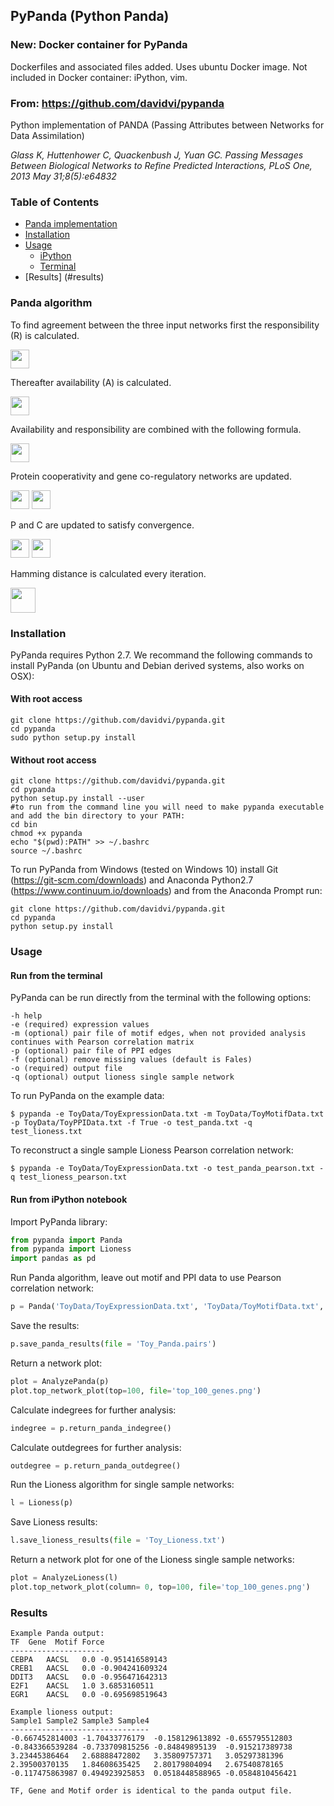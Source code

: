 ## PyPanda (Python Panda)

### New: Docker container for PyPanda

Dockerfiles and associated files added. Uses ubuntu Docker image.
Not included in Docker container: iPython, vim. 

### From: https://github.com/davidvi/pypanda

Python implementation of PANDA (Passing Attributes between Networks for Data Assimilation)  

_Glass K, Huttenhower C, Quackenbush J, Yuan GC. Passing Messages Between Biological Networks to Refine Predicted Interactions, PLoS One, 2013 May 31;8(5):e64832_

### Table of Contents
* [Panda implementation](#panda-algorithm)  
* [Installation](#installation)  
* [Usage](#usage)  
  * [iPython](#run-from-ipython-notebook)  
  * [Terminal](#run-from-the-terminal)  
* [Results] (#results)

### Panda algorithm
To find agreement between the three input networks first the responsibility (R) is calculated.  

<img src="https://github.com/davidvi/pypanda/raw/develop/img/responsibility.png" height="30">  

Thereafter availability (A) is calculated.  

<img src="https://github.com/davidvi/pypanda/raw/develop/img/availability.png" height="30">  

Availability and responsibility are combined with the following formula.  

<img src="https://github.com/davidvi/pypanda/raw/develop/img/combine.png" height="30">  

Protein cooperativity and gene co-regulatory networks are updated.  

<img src="https://github.com/davidvi/pypanda/raw/develop/img/cooperativity.png" height="30">  
<img src="https://github.com/davidvi/pypanda/raw/develop/img/co-regulatory.png" height="30">  

P and C are updated to satisfy convergence.  

<img src="https://github.com/davidvi/pypanda/raw/develop/img/p.png" height="30">  
<img src="https://github.com/davidvi/pypanda/raw/develop/img/c.png" height="30">  

Hamming distance is calculated every iteration.  

<img src="https://github.com/davidvi/pypanda/raw/develop/img/hamming.png" height="40">  


### Installation
PyPanda requires Python 2.7. We recommand the following commands to install PyPanda (on Ubuntu and Debian derived systems, also works on OSX):
#### With root access
```no-highlight
git clone https://github.com/davidvi/pypanda.git
cd pypanda
sudo python setup.py install
```
#### Without root access
```no-highlight
git clone https://github.com/davidvi/pypanda.git
cd pypanda
python setup.py install --user
#to run from the command line you will need to make pypanda executable and add the bin directory to your PATH:
cd bin
chmod +x pypanda
echo "$(pwd):PATH" >> ~/.bashrc
source ~/.bashrc
```
To run PyPanda from Windows (tested on Windows 10) install Git (https://git-scm.com/downloads) and Anaconda Python2.7 (https://www.continuum.io/downloads) and from the Anaconda Prompt run:
```no-highlight
git clone https://github.com/davidvi/pypanda.git
cd pypanda
python setup.py install
```
### Usage
#### Run from the terminal
PyPanda can be run directly from the terminal with the following options:
```
-h help
-e (required) expression values
-m (optional) pair file of motif edges, when not provided analysis continues with Pearson correlation matrix
-p (optional) pair file of PPI edges
-f (optional) remove missing values (default is Fales)
-o (required) output file
-q (optional) output lioness single sample network
```
To run PyPanda on the example data:
```
$ pypanda -e ToyData/ToyExpressionData.txt -m ToyData/ToyMotifData.txt -p ToyData/ToyPPIData.txt -f True -o test_panda.txt -q test_lioness.txt
```
To reconstruct a single sample Lioness Pearson correlation network:
```
$ pypanda -e ToyData/ToyExpressionData.txt -o test_panda_pearson.txt -q test_lioness_pearson.txt
```
#### Run from iPython notebook
Import PyPanda library:
```python
from pypanda import Panda
from pypanda import Lioness
import pandas as pd
```
Run Panda algorithm, leave out motif and PPI data to use Pearson correlation network:
```python
p = Panda('ToyData/ToyExpressionData.txt', 'ToyData/ToyMotifData.txt', 'ToyData/ToyPPIData.txt', remove_missing=False)
```
Save the results:
```python
p.save_panda_results(file = 'Toy_Panda.pairs')
```
Return a network plot:
```python
plot = AnalyzePanda(p)
plot.top_network_plot(top=100, file='top_100_genes.png')
```
Calculate indegrees for further analysis:
```python
indegree = p.return_panda_indegree()
```
Calculate outdegrees for further analysis:
```python
outdegree = p.return_panda_outdegree()
```
Run the Lioness algorithm for single sample networks:
```python
l = Lioness(p)
```
Save Lioness results:
```python
l.save_lioness_results(file = 'Toy_Lioness.txt')
```
Return a network plot for one of the Lioness single sample networks:
```python
plot = AnalyzeLioness(l)
plot.top_network_plot(column= 0, top=100, file='top_100_genes.png')
```
### Results
```
Example Panda output:
TF  Gene  Motif Force
---------------------
CEBPA	AACSL	0.0	-0.951416589143
CREB1	AACSL	0.0	-0.904241609324
DDIT3	AACSL	0.0	-0.956471642313
E2F1	AACSL	1.0	3.6853160511
EGR1	AACSL	0.0	-0.695698519643

Example lioness output:
Sample1 Sample2 Sample3 Sample4
-------------------------------
-0.667452814003	-1.70433776179	-0.158129613892	-0.655795512803
-0.843366539284	-0.733709815256	-0.84849895139	-0.915217389738
3.23445386464	2.68888472802	3.35809757371	3.05297381396
2.39500370135	1.84608635425	2.80179804094	2.67540878165
-0.117475863987	0.494923925853	0.0518448588965	-0.0584810456421

TF, Gene and Motif order is identical to the panda output file.
```
